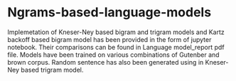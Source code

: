 # Ngrams-based-language-models
Implemetation of Kneser-Ney based bigram and trigram models and Kartz backoff based bigram model has been provided in the form of jupyter notebook. Their comparisons can be found in Language model_report pdf file. Models have been trained on various combinations of Gutenber and brown corpus.
Random sentence has also been generated using in Kneser-Ney based trigram model. 
